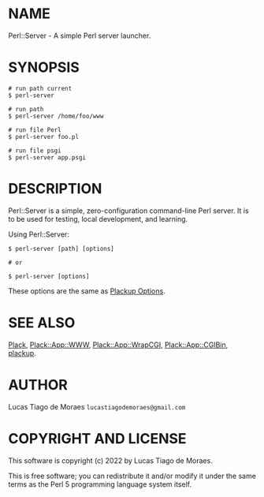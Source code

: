 # NAME

Perl::Server - A simple Perl server launcher.

# SYNOPSIS

    # run path current
    $ perl-server 

    # run path 
    $ perl-server /home/foo/www

    # run file Perl
    $ perl-server foo.pl

    # run file psgi
    $ perl-server app.psgi 


# DESCRIPTION

Perl::Server is a simple, zero-configuration command-line Perl server. 
It is to be used for testing, local development, and learning.

Using Perl::Server:

    $ perl-server [path] [options]

    # or

    $ perl-server [options]
        
These options are the same as [Plackup Options](https://metacpan.org/pod/plackup#OPTIONS).

# SEE ALSO

[Plack](https://metacpan.org/pod/Plack), [Plack::App::WWW](https://metacpan.org/pod/Plack::App::WWW),
[Plack::App::WrapCGI](https://metacpan.org/pod/Plack::App::WrapCGI), [Plack::App::CGIBin](https://metacpan.org/pod/Plack::App::CGIBin),
[plackup](https://metacpan.org/pod/plackup).

# AUTHOR

Lucas Tiago de Moraes `lucastiagodemoraes@gmail.com`

# COPYRIGHT AND LICENSE

This software is copyright (c) 2022 by Lucas Tiago de Moraes.

This is free software; you can redistribute it and/or modify it under the same terms as the Perl 5 programming language system itself.

